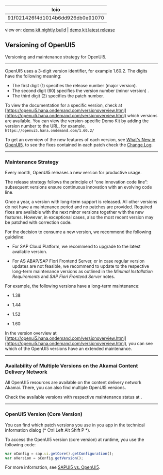 <!-- loio91f021426f4d1014b6dd926db0e91070 -->

| loio |
| -----|
| 91f021426f4d1014b6dd926db0e91070 |

<div id="loio">

view on: [demo kit nightly build](https://openui5nightly.hana.ondemand.com/#/topic/91f021426f4d1014b6dd926db0e91070) | [demo kit latest release](https://openui5.hana.ondemand.com/#/topic/91f021426f4d1014b6dd926db0e91070)</div>

## Versioning of OpenUI5

Versioning and maintenance strategy for OpenUI5.

***

OpenUI5 uses a 3-digit version identifier, for example 1.60.2. The digits have the following meaning:

-   The first digit \(1\) specifies the release number \(major version\).
-   The second digit \(60\) specifies the version number \(minor version\) .
-   The third digit \(2\) specifies the patch number.

To view the documentation for a specific version, check at [https://openui5.hana.ondemand.com/versionoverview.html](https://openui5.hana.ondemand.com/versionoverview.html) which versions are available. You can view the version-specific Demo Kit by adding the version number to the URL, for example, `https://openui5.hana.ondemand.com/1.60.2/`

To get an overview of the new features of each version, see [What's New in OpenUI5](What's_New_in_OpenUI5_99ac68a.md), to see the fixes contained in each patch check the  [Change Log](https://openui5.hana.ondemand.com/#releasenotes.html).

***

<a name="loio91f021426f4d1014b6dd926db0e91070__section_dpk_pcw_dz"/>

### Maintenance Strategy

Every month, OpenUI5 releases a new version for productive usage.

The release strategy follows the principle of “one innovation code line”: subsequent versions ensure continuous innovation with an evolving code line.

Once a year, a version with long-term support is released. All other versions do not have a maintenance period and no patches are provided. Required fixes are available with the next minor versions together with the new features. However, in exceptional cases, also the most recent version may be patched with correction code.

For the decision to consume a new version, we recommend the following guideline:

-   For SAP Cloud Platform, we recommend to upgrade to the latest available version.

-   For AS ABAP/SAP Fiori Frontend Server, or in case regular version updates are not feasible, we recommend to update to the respective long-term maintenance versions as outlined in the *Minimal Installation Requirements* and *SAP Fiori Frontend Server* notes.


For example, the following versions have a long-term maintenance:

-   1.38

-   1.44

-   1.52

-   1.60


In the version overview at [https://openui5.hana.ondemand.com/versionoverview.html](https://openui5.hana.ondemand.com/versionoverview.html), you can see which of the OpenUI5 versions have an extended maintenance.

***

### Availability of Multiple Versions on the Akamai Content Delivery Network

All OpenUI5 resources are available on the content delivery network Akamai. There, you can also find multiple OpenUI5 versions.

Check the available versions with respective maintenance status at .

***

<a name="loio91f021426f4d1014b6dd926db0e91070__section_b1g_xcw_dz"/>

###  OpenUI5 Version \(Core Version\)

You can find which patch versions you use in you app in the technical information dialog \(* Ctrl Left Alt Shift P *\).

To access the OpenUI5 version \(core version\) at runtime, you use the following code:

``` js
var oConfig = sap.ui.getCore().getConfiguration();
var oVersion = oConfig.getVersion();

```

For more information, see [SAPUI5 vs. OpenUI5](SAPUI5_vs._OpenUI5_5982a97.md).

